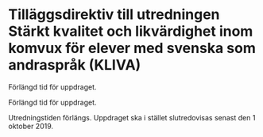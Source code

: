 # Tilläggsdirektiv till utredningen Stärkt kvalitet och likvärdighet inom komvux för elever med svenska som andraspråk (KLIVA)

Förlängd tid för uppdraget.

Förlängd tid för uppdraget.

Utredningstiden förlängs. Uppdraget ska i stället slutredovisas senast den 1 oktober 2019.
